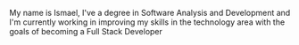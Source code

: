 My name is Ismael, I've a degree in Software Analysis and Development and I'm currently working in improving my skills in the technology area with the goals of becoming a Full Stack Developer
